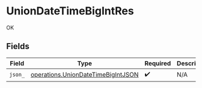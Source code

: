 # UnionDateTimeBigIntRes

OK


## Fields

| Field                                                                                    | Type                                                                                     | Required                                                                                 | Description                                                                              |
| ---------------------------------------------------------------------------------------- | ---------------------------------------------------------------------------------------- | ---------------------------------------------------------------------------------------- | ---------------------------------------------------------------------------------------- |
| `json_`                                                                                  | [operations.UnionDateTimeBigIntJSON](../../models/operations/uniondatetimebigintjson.md) | :heavy_check_mark:                                                                       | N/A                                                                                      |